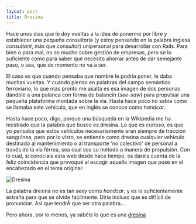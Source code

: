 ```yaml
---
layout: post
title: Dresina
---
```


Hace unos dias que le doy vueltas a la idea de ponerme por libre y establecer una pequeña consultoría (y estoy pensando en la palabra inglesa *consultant*, más que *consultor*) unipersonal para desarrollar con Rails. Para bien o para mal, no se mucho sobre gestión de empresas, pero se lo suficiente como para saber que necesito ahorrar antes de dar semejante paso, o sea, que de momento no va a ser.

 El caso es que cuando pensaba que nombre le podría poner, le daba muchas vueltas. Y cuando pienso en palabras del campo semántico ferroviario, lo que más pronto me asalta es esa imagen de dos personas dandole a una palanca con forma de balancín (*see-saw*) para propulsar una pequeña plataforma montada sobre la via. Hasta hace poco no sabia como se llamaba este vehículo, que en inglés se conoce como *handcar*.

 Hasta hace poco, digo, porque una búsqueda en la Wikipedia me ha mostrado que la palabra que busco es dresina. Lo que es curioso, es que yo pensaba que estos vehículos necesariamente eran siempre de tracción sangu!nea, pero por lo visto, se entiende como dresina cualquier vehículo destinado al mantenimiento o al transporte 'no colectivo' de personal a través de la via férrea, sea cual sea su método o manera de propulsión. Con lo cual, si conocíais esta web desde hace tiempo, os daréis cuenta de la feliz coincidencia que provoqué al escogir aquella imagen que puse en el encabezado en el tema original:

![Dresina](http://principia.info/images/machine.png)

 La palabra dresina no es tan sexy como *handcar*, y es lo suficientemente extraña para que se olvide facilmente. Diría incluso que es dif!Ícil de pronunciar. Asi que tendrÁ que ser otra palabra...

 Pero ahora, por lo menos, ya sabéis lo que es una [dresina](http://images.google.com/images?q=dresina)

